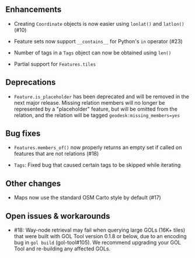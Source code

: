 
## Enhancements

- Creating `Coordinate` objects is now easier using `lonlat()` and `latlon()` (#10)

- Feature sets now support `__contains__` for Python's `in` operator (#23)

- Number of tags in a `Tags` object can now be obtained using `len()` 

- Partial support for `Features.tiles`

## Deprecations

- `Feature.is_placeholder` has been deprecated and will be removed in the next major release. 
  Missing relation members will no longer be represented by a "placeholder" feature, but
  will be omitted from the relation, and the relation will be tagged `geodesk:missing_members=yes` 

## Bug fixes

- `Features.members_of()` now properly returns an empty set if called on features that are not relations (#18)

- `Tags`: Fixed bug that caused certain tags to be skipped while iterating

## Other changes

- Maps now use the standard OSM Carto style by default (#17)

## Open issues & workarounds

- #18: Way-node retrieval may fail when querying large GOLs (16K+ tiles) that were built with 
  GOL Tool version 0.1.8 or below, due to an encoding bug in `gol build` (gol-tool#105). 
  We recommend upgrading your GOL Tool and re-building any affected GOLs.


